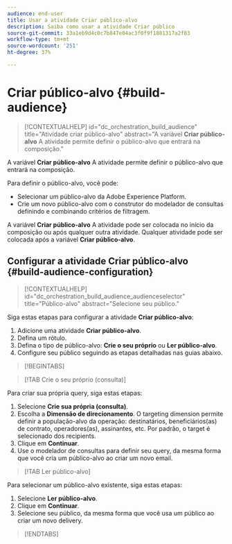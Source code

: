 ```yaml
---
audience: end-user
title: Usar a atividade Criar público-alvo
description: Saiba como usar a atividade Criar público
source-git-commit: 33a1eb9d4c0c7b847e04ac3f0f9f1881317a2f83
workflow-type: tm+mt
source-wordcount: '251'
ht-degree: 37%

---
```


# Criar público-alvo {#build-audience}

>[!CONTEXTUALHELP]
>id="dc_orchestration_build_audience"
>title="Atividade criar público-alvo"
>abstract="A variável **Criar público-alvo** A atividade permite definir o público-alvo que entrará na composição."

A variável **Criar público-alvo** A atividade permite definir o público-alvo que entrará na composição.

Para definir o público-alvo, você pode:

<!--* Select an existing audience, created as a list in the client console.-->
* Selecionar um público-alvo da Adobe Experience Platform.
* Crie um novo público-alvo com o construtor do modelador de consultas definindo e combinando critérios de filtragem.



A variável **Criar público-alvo** A atividade pode ser colocada no início da composição ou após qualquer outra atividade. Qualquer atividade pode ser colocada após a variável **Criar público-alvo**.


## Configurar a atividade Criar público-alvo {#build-audience-configuration}

>[!CONTEXTUALHELP]
>id="dc_orchestration_build_audience_audienceselector"
>title="Público-alvo"
>abstract="Selecione seu público."

Siga estas etapas para configurar a atividade **Criar público-alvo**:

1. Adicione uma atividade **Criar público-alvo**.
1. Defina um rótulo.
1. Defina o tipo de público-alvo: **Crie o seu próprio** ou **Ler público-alvo**.
1. Configure seu público seguindo as etapas detalhadas nas guias abaixo.

>[!BEGINTABS]

>[!TAB Crie o seu próprio (consulta)]

Para criar sua própria query, siga estas etapas:

1. Selecione **Crie sua própria (consulta)**.
1. Escolha a **Dimensão de direcionamento**. O targeting dimension permite definir a população-alvo da operação: destinatários, beneficiários(as) de contrato, operadores(as), assinantes, etc. Por padrão, o target é selecionado dos recipients.<!-- [Learn more about targeting dimensions](../../audience/about-recipients.md#targeting-dimensions)-->
1. Clique em **Continuar**.
1. Use o modelador de consultas para definir seu query, da mesma forma que você cria um público-alvo ao criar um novo email. <!--[Learn how to work with the query modeler](../../query/query-modeler-overview.md)-->

>[!TAB Ler público-alvo]

Para selecionar um público-alvo existente, siga estas etapas:

1. Selecione **Ler público-alvo**.
1. Clique em **Continuar**.
1. Selecione seu público, da mesma forma que você usa um público ao criar um novo delivery. <!--Refer to this [section](../../audience/add-audience.md).-->

>[!ENDTABS]

<!--
## Examples{#build-audience-examples}

Here is an example of a workflow with two **Build audience** activities. The first one targets the poker players audience, followed by an email delivery. The second one targets the VIP clients audience, followed by an SMS delivery.

![](../assets/workflow-audience-example.png)
-->
